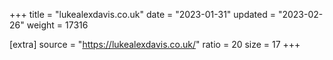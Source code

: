 +++
title = "lukealexdavis.co.uk"
date = "2023-01-31"
updated = "2023-02-26"
weight = 17316

[extra]
source = "https://lukealexdavis.co.uk/"
ratio = 20
size = 17
+++
